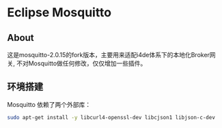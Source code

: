 Eclipse Mosquitto
=================
## About
这是mosquitto-2.0.15的fork版本，主要用来适配i4de体系下的本地化Broker网关, 不对Mosquitto做任何修改，仅仅增加一些插件。

## 环境搭建
Mosquitto 依赖了两个外部库：
```sh
sudo apt-get install -y libcurl4-openssl-dev libcjson1 libjson-c-dev
```